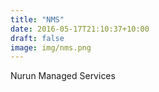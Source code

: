 ```yaml
---
title: "NMS"
date: 2016-05-17T21:10:37+10:00
draft: false
image: img/nms.png
---
```


Nurun Managed Services